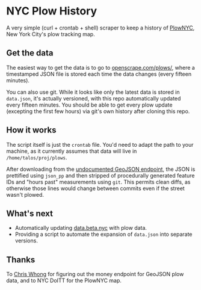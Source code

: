# NYC Plow History

A very simple (curl + crontab + shell) scraper to keep a history of
[PlowNYC](http://maps.nyc.gov/snow/), New York City's plow tracking map.

## Get the data

The easiest way to get the data is to go to
[openscrape.com/plows/](http://openscrape.com/plows/), where
a timestamped JSON file is stored each time the data changes (every fifteen
minutes).

You can also use git.  While it looks like only the latest data is stored in
`data.json`, it's actually versioned, with this repo automatically updated
every fifteen minutes.  You should be able to get every plow update (excepting
the first few hours) via git's own history after cloning this repo.

## How it works

The script itself is just the `crontab` file.  You'd need to adapt the path to
your machine, as it currently assumes that data will live in
`/home/talos/proj/plows`.

After downloading from the [undocumented GeoJSON endpoint](http://maps.nyc.gov/geoserver/wfs?request=GetFeature&version=1.1.1&typeName=public:SNW_PLOWED&outputFormat=application/json), the JSON is prettified
using `json_pp` and then stripped of procedurally generated feature IDs and
"hours past" measurements using `git`.  This permits clean diffs, as otherwise
those lines would change between commits even if the street wasn't plowed.

## What's next

* Automatically updating [data.beta.nyc](http://data.beta.nyc) with plow data.
* Providing a script to automate the expansion of `data.json` into separate
  versions.

## Thanks

To [Chris Whong](https://github.com/chriswhong) for figuring out the money
endpoint for GeoJSON plow data, and to NYC DoITT for the PlowNYC map.
